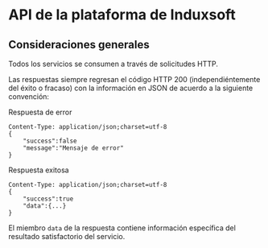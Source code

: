 # API de la plataforma de Induxsoft #

## Consideraciones generales ##
Todos los servicios se consumen a través de solicitudes HTTP.

Las respuestas siempre regresan el código HTTP 200 (independiéntemente del éxito o fracaso) 
con la información en JSON de acuerdo a la siguiente convención:

Respuesta de error

```
Content-Type: application/json;charset=utf-8
{
	"success":false
	"message":"Mensaje de error"
}
```

Respuesta exitosa
```
Content-Type: application/json;charset=utf-8
{
	"success":true
	"data":{...}
}
```
El miembro ```data``` de la respuesta contiene información específica del resultado satisfactorio del servicio.

